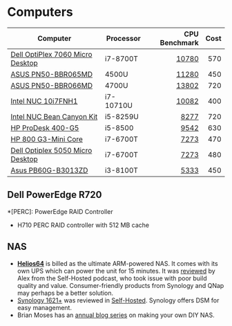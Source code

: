 # Computers

| Computer                                                                                                                                                                              | Processor |                                                                              CPU Benchmark | Cost |
| ------------------------------------------------------------------------------------------------------------------------------------------------------------------------------------- | --------- | -----------------------------------------------------------------------------------------: | ---: |
| [Dell OptiPlex 7060 Micro Desktop](https://computers.woot.com/offers/dell-optiplex-7060-intel-i7-micro-pc-1?ref=w_cnt_wp_0_2)                                                         | i7-8700T  |  [10780](https://www.cpubenchmark.net/cpu.php?cpu=Intel+Core+i7-8700T+%40+2.40GHz&id=3213) |  570 |
| [ASUS PN50-BBR065MD](https://www.newegg.com/asus-pn50-bbr065md/p/N82E16856110205)                                                                                                     | 4500U     |                [11280](https://www.cpubenchmark.net/cpu.php?cpu=AMD+Ryzen+5+4500U&id=3702) |  450 |
| [ASUS PN50-BBR066MD](https://www.newegg.com/asus-pn50-bbr066md/p/N82E16856110206)                                                                                                     | 4700U     |                [13802](https://www.cpubenchmark.net/cpu.php?cpu=AMD+Ryzen+7+4700U&id=3699) |  720 |
| [Intel NUC 10i7FNH1](https://www.amazon.com/NUC10i7FNH1-Six-Core-Thunderbolt-Support-Monitor/dp/B083DFC8SY)                                                                           | i7-10710U | [10082](https://www.cpubenchmark.net/cpu.php?cpu=Intel+Core+i7-10710U+%40+1.10GHz&id=3567) |  400 |
| [Intel NUC Bean Canyon Kit](https://www.amazon.com/dp/B08NDDF5MF)                                                                                                                     | i5-8259U  |   [8277](https://www.cpubenchmark.net/cpu.php?cpu=Intel+Core+i5-8259U+%40+2.30GHz&id=3299) |  720 |
| [HP ProDesk 400-G5](https://computers.woot.com/offers/hp-prodesk-400-g5-sff-pc?ref=w_cnt_lnd_cat_pc_3_4)                                                                              | i5-8500   |    [9542](https://www.cpubenchmark.net/cpu.php?cpu=Intel+Core+i5-8500+%40+3.00GHz&id=3223) |  630 |
| [HP 800 G3-Mini Core](https://computers.woot.com/offers/hp-800-g3-i7-256gb-mini-pc?ref=w_cnt_lnd_cat_pc_3_6)                                                                          | i7-6700T  |   [7273](https://www.cpubenchmark.net/cpu.php?cpu=Intel+Core+i7-6700T+%40+2.80GHz&id=2614) |  470 |
| [Dell Optiplex 5050 Micro Desktop](https://computers.woot.com/offers/dell-5050-micro-desktops-your-choice-1?ref=w_cnt_lnd_cat_pc_3_32)                                                | i7-6700T  |   [7273](https://www.cpubenchmark.net/cpu.php?cpu=Intel+Core+i7-6700T+%40+2.80GHz&id=2614) |  480 |
| [Asus PB60G-B3013ZD](https://www.walmart.com/ip/Asus-PB60G-B3013ZD-Desktop-Computer-Intel-Core-i3-8th-Gen-i3-8100T-8-GB-DDR4-SDRAM-256-GB-SSD-Windows-10-Pro-Mini-PC-Black/610852598) | i3-8100T  |   [5333](https://www.cpubenchmark.net/cpu.php?cpu=Intel+Core+i3-8100T+%40+3.10GHz&id=3304) |  450 |

## Dell PowerEdge R720

*[PERC]: PowerEdge RAID Controller

- H710 PERC RAID controller with 512 MB cache

## NAS

- [**Helios64**](https://kobol.io/) is billed as the ultimate ARM-powered NAS.
It comes with its own UPS which can power the unit for 15 minutes.
It was [reviewed](https://selfhosted.show/33) by Alex from the Self-Hosted podcast, who took issue with poor build quality and value.
Consumer-friendly products from Synology and QNap may perhaps be a better solution.
- [Synology 1621+](https://www.synology.com/en-us/products/DS1621+) was reviewed in [Self-Hosted](https://selfhosted.show/43).
Synology offers DSM for easy management.
- Brian Moses has an [annual blog series](https://blog.briancmoses.com/categories/nas-build/) on making your own DIY NAS.
